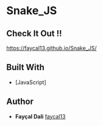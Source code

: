# Snake_JS
## Check It Out !! 
 https://faycal13.github.io/Snake_JS/
## Built With
* [JavaScript]
## Author
* **Fayçal Dali**
[faycal13](https://github.com/faycal13)
